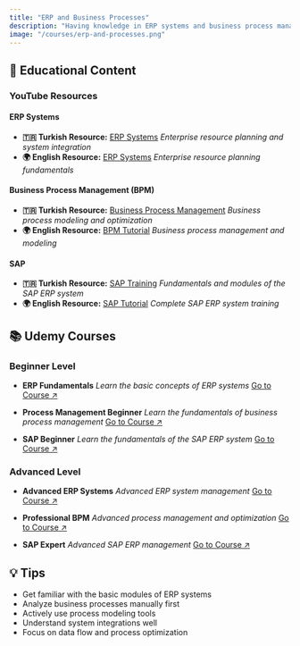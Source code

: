 ```yaml
---
title: "ERP and Business Processes"
description: "Having knowledge in ERP systems and business process management is an important step to understand corporate structures and digital systems. Thanks to these training contents, you can gain basic and applied knowledge on process modeling, ERP logic and system operation."
image: "/courses/erp-and-processes.png"
---
```

## 🎯 Educational Content

### YouTube Resources

#### ERP Systems
- **🇹🇷 Turkish Resource:** [ERP Systems](https://youtube.com/playlist?list=PLI6JXsw3UoJYHOZy8GyEzZiLvDmR537AM)
  *Enterprise resource planning and system integration*
- **🌍 English Resource:** [ERP Systems](https://youtube.com/playlist?list=PLWOx4cbGdwRJNwsoEHwU8IYLs-vy5WbjN)
  *Enterprise resource planning fundamentals*

#### Business Process Management (BPM)
- **🇹🇷 Turkish Resource:** [Business Process Management](https://youtu.be/JbLT7yNsow0)
  *Business process modeling and optimization*
- **🌍 English Resource:** [BPM Tutorial](https://youtube.com/playlist?list=PL9iw99lS3Prj5VoC4Bwhmj9Wawd2r-Vtt)
  *Business process management and modeling*

#### SAP
- **🇹🇷 Turkish Resource:** [SAP Training](https://youtube.com/playlist?list=PLP6TjrWzAOA1WW9H35YiBQN2z4pVGK4wi)
  *Fundamentals and modules of the SAP ERP system*
- **🌍 English Resource:** [SAP Tutorial](https://youtube.com/playlist?list=PLDDGZDKC4NEgAQWCP5dRaJwf_Vozn1RpL)
  *Complete SAP ERP system training*

## 📚 Udemy Courses

### Beginner Level
- **ERP Fundamentals**
  *Learn the basic concepts of ERP systems*
  [Go to Course ↗](https://www.udemy.com/course/erpakademisi-erpye-giris-egitimi/)

- **Process Management Beginner**
  *Learn the fundamentals of business process management*
  [Go to Course ↗](https://www.udemy.com/course/is-surecleri-yonetimi-bpmn-2_0/)

- **SAP Beginner**
  *Learn the fundamentals of the SAP ERP system*
  [Go to Course ↗](https://www.udemy.com/course/sap-erp-egitim-seti/)

### Advanced Level
- **Advanced ERP Systems**
  *Advanced ERP system management*
  [Go to Course ↗](https://www.udemy.com/course/simplify-your-processes-with-erp)

- **Professional BPM**
  *Advanced process management and optimization*
  [Go to Course ↗](https://www.udemy.com/course/business-process-management-p/)

- **SAP Expert**
  *Advanced SAP ERP management*
  [Go to Course ↗](https://www.udemy.com/course/sap-for-beginners-2021/)

## 💡 Tips

- Get familiar with the basic modules of ERP systems
- Analyze business processes manually first
- Actively use process modeling tools
- Understand system integrations well
- Focus on data flow and process optimization